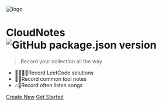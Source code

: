 <!-- Logo -->
![logo](favicon.ico ':size=100x100')

<!-- The following cover description -->
# CloudNotes ![GitHub package.json version](https://img.shields.io/github/package-json/v/yequanrui/CloudNotes?label=%20)

> Record your collection all the way

- 👨‍💻👩‍💻Record LeetCode solutions
- 🧰📓Record common tool notes
- 🎶🎵Record often listen songs

<span id="busuanzi_container_site_pv" style='display:none'>
    👀 本站总访问量：<span id="busuanzi_value_site_pv"></span> 次
</span>
<span id="busuanzi_container_site_uv" style='display:none'>
    | 🚴‍♂️ 本站总访客数：<span id="busuanzi_value_site_uv"></span> 人
</span>

<!-- The following are links, separated by spaces -->
[Create New](https://github.com/yequanrui/CloudNotes/generate) [Get Started](_index)

<!-- This is the cover background image, if not configured, it will be a random color -->
<!-- ![BG](img/bg.svg) -->

<!-- This is the cover background color, if not configured, it will be a random color, Only one background color and background image can be configured at the same time -->
<!-- ![color](#f0f0f0) -->

